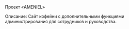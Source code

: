 Проект «AMENIEL»

Описание: Сайт кофейни с дополнительными функциями администрирования для сотрудников и руководства. 
